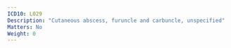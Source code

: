```yaml
---
ICD10: L029
Description: "Cutaneous abscess, furuncle and carbuncle, unspecified"
Matters: No
Weight: 0
---
```


